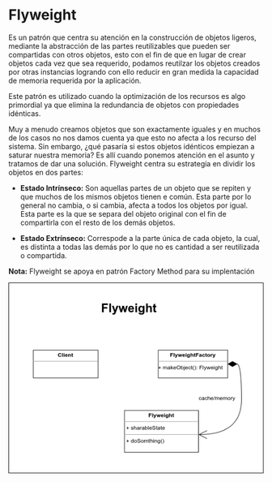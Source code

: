 # Flyweight

Es un patrón que centra su atención en la construcción de objetos ligeros, mediante la abstracción de las partes reutilizables que pueden ser compartidas con otros objetos, esto con el fin de que en lugar de crear objetos cada vez que sea requerido, podamos reutilzar los objetos creados por otras instancias logrando con ello reducir en gran medida la capacidad de memoria requerida por la aplicación.

Este patrón es utilizado cuando la optimización de los recursos es algo primordial ya que elimina la redundancia de objetos con propiedades idénticas.

Muy a menudo creamos objetos que son exactamente iguales y en muchos de los casos no nos damos cuenta ya que esto no afecta a los recurso del sistema. Sin embargo, ¿qué pasaría si estos objetos idénticos empiezan a saturar nuestra memoria? Es allí cuando ponemos atención en el asunto y tratamos de dar una solución. Flyweight centra su estrategía en dividir los objetos en dos partes:

- **Estado Intrínseco:** Son aquellas partes de un objeto que se repiten y que muchos de los mismos objetos tienen e común. Esta parte por lo general no cambia, o si cambia, afecta a todos los objetos por igual. Esta parte es la que se separa del objeto original con el fin de compartirla con el resto de los demás objetos.

- **Estado Extrínseco:** Correspode a la parte única de cada objeto, la cual, es distinta a todas las demás por lo que no es cantidad a ser reutilizada o compartida.

**Nota:** Flyweight se apoya en patrón Factory Method para su implentación

<img title="" src="Flyweight.png" alt="Flyweight" data-align="center">
